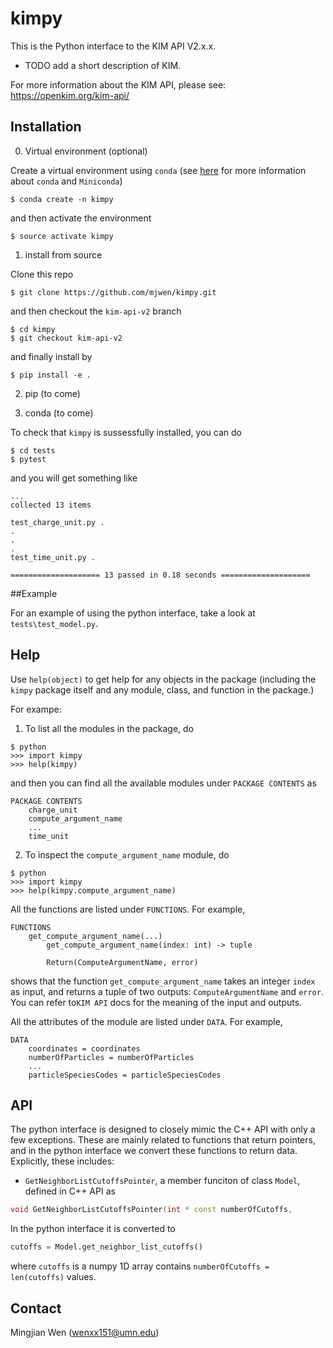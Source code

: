 # kimpy

This is the Python interface to the KIM API V2.x.x. 

- TODO add a short description of KIM. 

For more information about the KIM API, please see: https://openkim.org/kim-api/

## Installation

0. Virtual environment (optional)

Create a virtual environment using `conda` (see [here](https://conda.io/miniconda.html) for more information about `conda` and `Miniconda`)
```
$ conda create -n kimpy
```
and then activate the environment
```
$ source activate kimpy
```
1. install from source

Clone this repo
```
$ git clone https://github.com/mjwen/kimpy.git
```
and then checkout the `kim-api-v2` branch
```
$ cd kimpy
$ git checkout kim-api-v2
```
and finally install by
```
$ pip install -e .
```

2. pip (to come)

3. conda (to come)

To check that `kimpy` is sussessfully installed, you can do
```
$ cd tests
$ pytest
```
and you will get something like
```
...
collected 13 items

test_charge_unit.py .
.
.
.
test_time_unit.py .

==================== 13 passed in 0.18 seconds ====================
```

##Example

For an example of using the python interface, take a look at `tests\test_model.py`.

## Help

Use `help(object)` to get help for any objects in the package (including the `kimpy` package itself and any module, class, and function in the package.)

For exampe:

1. To list all the modules in the package, do

```
$ python 
>>> import kimpy
>>> help(kimpy)
```

and then you can find all the available modules under `PACKAGE CONTENTS` as 

```
PACKAGE CONTENTS
	charge_unit
	compute_argument_name
	...
	time_unit
```

2. To inspect the `compute_argument_name` module, do 

```
$ python 
>>> import kimpy
>>> help(kimpy.compute_argument_name)
```

All the functions are listed under `FUNCTIONS`. For example, 

``` get_compute_argument_name(...)
FUNCTIONS
	get_compute_argument_name(...)
		get_compute_argument_name(index: int) -> tuple

		Return(ComputeArgumentName, error)
```

shows that the function `get_compute_argument_name` takes an integer `index` as input, and returns a tuple of two outputs: `ComputeArgumentName` and `error`. You can refer to`KIM API` docs for the meaning of the input and outputs. 

All the attributes of the module are listed under `DATA`. For example, 

    DATA
    	coordinates = coordinates
    	numberOfParticles = numberOfParticles 
    	...
    	particleSpeciesCodes = particleSpeciesCodes

## API 

The python interface is designed to closely mimic the C++ API with only a few exceptions. These are mainly related to functions that return pointers, and in the python interface we convert these functions to return data. Explicitly, these includes:

- `GetNeighborListCutoffsPointer`, a member funciton of class `Model`,  defined in C++ API as

```cpp
void GetNeighborListCutoffsPointer(int * const numberOfCutoffs,                                              double const ** const cutoffs) const;
```


In the python interface it is converted to 

```python
cutoffs = Model.get_neighbor_list_cutoffs()
```

where `cutoffs` is a numpy 1D array contains `numberOfCutoffs = len(cutoffs)` values. 

## Contact

Mingjian Wen (wenxx151@umn.edu)